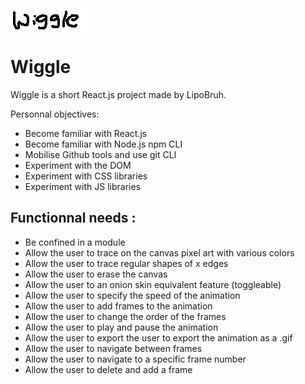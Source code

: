 
![Wiggle Logo](/src/wiggle.png)

# Wiggle

Wiggle is a short React.js project made by LipoBruh.

Personnal objectives:

- Become familiar with React.js
- Become familiar with Node.js npm CLI
- Mobilise Github tools and use git CLI 
- Experiment with the DOM
- Experiment with CSS libraries
- Experiment with JS libraries


Functionnal needs : 
-
- Be confined in a module
- Allow the user to trace on the canvas pixel art with various colors
- Allow the user to trace regular shapes of x edges
- Allow the user to erase the canvas
- Allow the user to an onion skin equivalent feature (toggleable)
- Allow the user to specify the speed of the animation
- Allow the user to add frames to the animation
- Allow the user to change the order of the frames
- Allow the user to play and pause the animation
- Allow the user to export the user to export the animation as a .gif
- Allow the user to navigate between frames
- Allow the user to navigate to a specific frame number
- Allow the user to delete and add a frame


